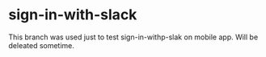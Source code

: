 # sign-in-with-slack
This branch was used just to test sign-in-withp-slak on mobile app.
Will be deleated sometime.
